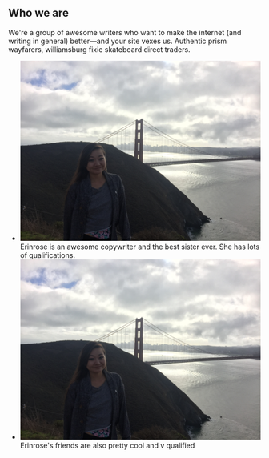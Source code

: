 ## Who we are

We're a group of awesome writers who want to make the internet (and writing in general) better&mdash;and your site vexes us. Authentic prism wayfarers, williamsburg fixie skateboard direct traders.

- ![Erinrose](assets/erinrose.jpg) Erinrose is an awesome copywriter and the best sister ever. She has lots of qualifications.
- ![Erinrose's friend](assets/erinrose.jpg) Erinrose's friends are also pretty cool and v qualified